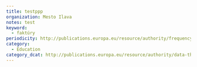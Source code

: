 ```yaml
---
title: testppp
organization: Mesto Ilava
notes: test
keyword:
  - faktúry
periodicity: http://publications.europa.eu/resource/authority/frequency/ANNUAL
category:
  - Education
category_dcat: http://publications.europa.eu/resource/authority/data-theme/AGRI
---
```

